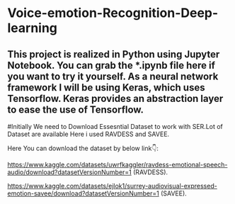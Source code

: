 # Voice-emotion-Recognition-Deep-learning
This project is realized in Python using Jupyter Notebook. You can grab the *.ipynb file here if you want to try it yourself. As a neural network framework I will be using Keras, which uses Tensorflow. Keras provides an abstraction layer to ease the use of Tensorflow.
--------------------------------------------------------------------------------------------------------------------------------------------------------------------
#Initially We need to Download Essesntial Dataset to work with SER.Lot of Dataset are available Here i used RAVDESS and SAVEE.

Here You can download the dataset by below link👇:

https://www.kaggle.com/datasets/uwrfkaggler/ravdess-emotional-speech-audio/download?datasetVersionNumber=1 (RAVDESS).

https://www.kaggle.com/datasets/ejlok1/surrey-audiovisual-expressed-emotion-savee/download?datasetVersionNumber=1 (SAVEE).

